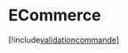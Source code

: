 # ECommerce

[!include[validationcommande](ecommerce.validationcommande.autogen.md)]





















































